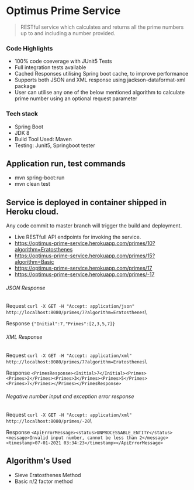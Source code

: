 # Optimus Prime Service
> RESTful service which calculates and returns all the prime numbers up to and including a number provided.

### Code Highlights
* 100% code coeverage with JUnit5 Tests
* Full integration tests available
* Cached Responses utilising Spring boot cache, to improve performance
* Supports both JSON and XML response using jackson-dataformat-xml package
* User can utilise any one of the below mentioned algorithm to calculate prime number using
 an optional request parameter

### Tech stack
* Spring Boot
* JDK 8
* Build Tool Used: Maven
* Testing: Junit5, Springboot tester

## Application run, test commands
* mvn spring-boot:run
* mvn clean test

## Service is deployed in container shipped in Heroku cloud.
Any code commit to master branch will trigger the build and deployment.

* Live RESTfull API endpoints for invoking the service.
* https://optimus-prime-service.herokuapp.com/primes/10?algorithm=Eratosthenes
* https://optimus-prime-service.herokuapp.com/primes/15?algorithm=Basic
* https://optimus-prime-service.herokuapp.com/primes/17
* https://optimus-prime-service.herokuapp.com/primes/-17

###### JSON Response

Request `curl -X GET -H "Accept: application/json" http://localhost:8080/primes/7?algorithm=Eratosthenes`\

Response `{"Initial":7,"Primes":[2,3,5,7]}`


###### XML Response

Request `curl -X GET -H "Accept: application/xml" http://localhost:8080/primes/7?algorithm=Eratosthenes`\

Response `<PrimesResponse><Initial>7</Initial><Primes><Primes>2</Primes><Primes>3</Primes><Primes>5</Primes><Primes>7</Primes></Primes></PrimesResponse>`


###### Negative number input and exception error response

Request `curl -X GET -H "Accept: application/xml" http://localhost:8080/primes/-20`\

Response `<ApiErrorMessage><status>UNPROCESSABLE_ENTITY</status><message>Invalid input number, cannot be less than 2</message><timestamp>07-01-2021 03:34:23</timestamp></ApiErrorMessage>`

## Algorithm's Used
* Sieve Eratosthenes Method
* Basic n/2 factor method
